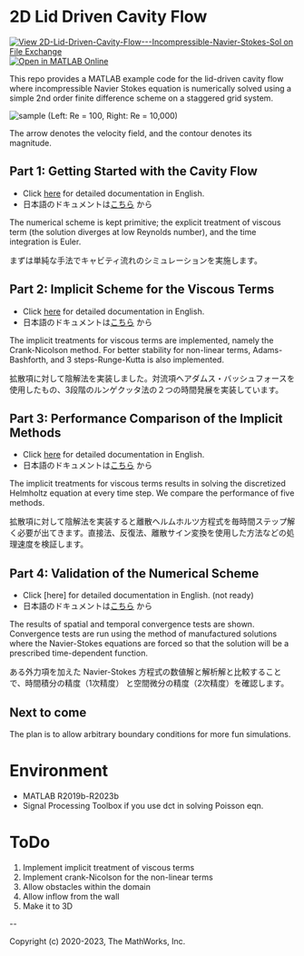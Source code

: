 # 2D Lid Driven Cavity Flow
[![View 2D-Lid-Driven-Cavity-Flow---Incompressible-Navier-Stokes-Sol on File Exchange](https://www.mathworks.com/matlabcentral/images/matlab-file-exchange.svg)](https://www.mathworks.com/matlabcentral/fileexchange/74483-cfd101-2d-lid-driven-cavity-flow)
[![Open in MATLAB Online](https://www.mathworks.com/images/responsive/global/open-in-matlab-online.svg)](https://matlab.mathworks.com/open/github/v1?repo=mathworks/2D-Lid-Driven-Cavity-Flow-Incompressible-Navier-Stokes-Solver)

This repo provides a MATLAB example code for the lid-driven cavity flow where incompressible 
Navier Stokes equation is numerically solved using a simple 2nd order finite difference scheme on a staggered grid system.

![sample](./gif/animation_sample1e2and1e4.gif)
(Left: Re = 100, Right: Re = 10,000)

The arrow denotes the velocity field, and the contour denotes its magnitude.

## Part 1: Getting Started with the Cavity Flow

- Click [here](./docs_part1/vanilaCavityFlow_EN.md) for detailed documentation in English.
- 日本語のドキュメントは[こちら](./docs_part1/vanilaCavityFlow_JP.md) から

The numerical scheme is kept primitive; the explicit treatment of viscous term (the solution diverges at low Reynolds number), and the time integration is Euler.

まずは単純な手法でキャビティ流れのシミュレーションを実施します。

## Part 2: Implicit Scheme for the Viscous Terms

- Click [here](./docs_part2/vanilaCavityFlowImplicit_EN.md) for detailed documentation in English.
- 日本語のドキュメントは[こちら](./docs_part2/vanilaCavityFlowImplicit_JP.md) から

The implicit treatments for viscous terms are implemented, namely the Crank-Nicolson method. For better stability for non-linear terms, Adams-Bashforth, and 3 steps-Runge-Kutta is also implemented. 

拡散項に対して陰解法を実装しました。対流項へアダムス・バッシュフォースを使用したもの、3段階のルンゲクッタ法の２つの時間発展を実装しています。

## Part 3: Performance Comparison of the Implicit Methods

- Click [here](./docs_part3/vanilaCavityFlowHelmholtzSolver_EN.md) for detailed documentation in English.
- 日本語のドキュメントは[こちら](./docs_part3/vanilaCavityFlowHelmholtzSolver_JP.md) から

The implicit treatments for viscous terms results in solving the discretized Helmholtz equation at every time step. We compare the performance of five methods.

拡散項に対して陰解法を実装すると離散ヘルムホルツ方程式を毎時間ステップ解く必要が出てきます。直接法、反復法、離散サイン変換を使用した方法などの処理速度を検証します。


## Part 4: Validation of the Numerical Scheme

- Click [here] for detailed documentation in English. (not ready)
- 日本語のドキュメントは[こちら](./docs_part4/NSSolverValidation_JP.md) から

The results of spatial and temporal convergence tests are shown. Convergence tests are run using the method of manufactured solutions where the Navier-Stokes equations are forced so that
the solution will be a prescribed time-dependent function.

ある外力項を加えた Navier-Stokes 方程式の数値解と解析解と比較することで、時間積分の精度（1次精度） と空間微分の精度（2次精度）を確認します。


## Next to come

The plan is to allow arbitrary boundary conditions for more fun simulations.


# Environment

- MATLAB R2019b-R2023b
- Signal Processing Toolbox if you use dct in solving Poisson eqn.

# ToDo

1. Implement implicit treatment of viscous terms
2. Implement crank-Nicolson for the non-linear terms
3. Allow obstacles within the domain
4. Allow inflow from the wall
5. Make it to 3D

--

Copyright (c) 2020-2023, The MathWorks, Inc.
